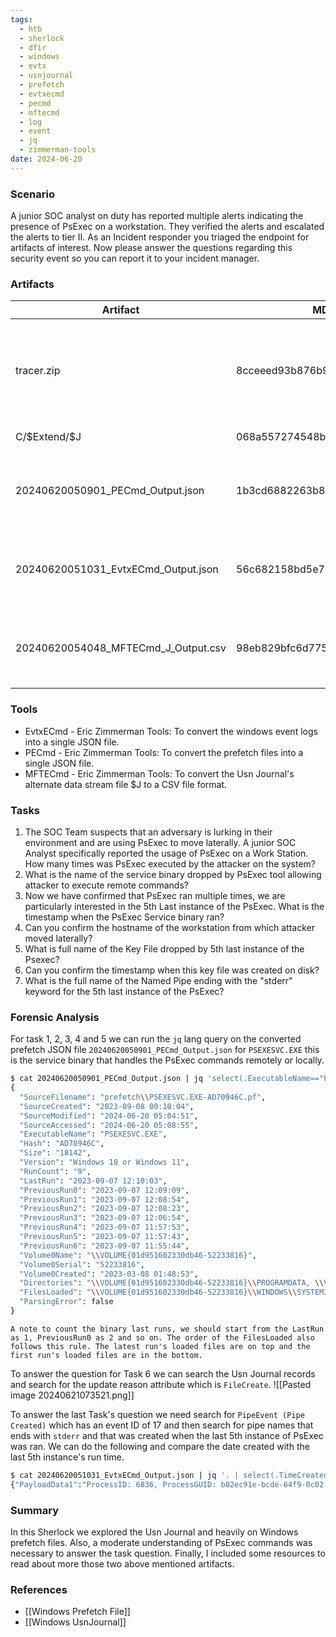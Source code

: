 ```yaml
---
tags:
  - htb
  - sherlock
  - dfir
  - windows
  - evtx
  - usnjournal
  - prefetch
  - evtxecmd
  - pecmd
  - mftecmd
  - log
  - event
  - jq
  - zimmerman-tools
date: 2024-06-20
---
```

### Scenario
A junior SOC analyst on duty has reported multiple alerts indicating the presence of PsExec on a workstation. They verified the alerts and escalated the alerts to tier II. As an Incident responder you triaged the endpoint for artifacts of interest. Now please answer the questions regarding this security event so you can report it to your incident manager.

### Artifacts
| Artifact                            | MD5 Hash                         | Password    | Remarks                                                           |
| ----------------------------------- | -------------------------------- | ----------- | ----------------------------------------------------------------- |
| tracer.zip                          | 8cceeed93b876b9c60e53a1f2f7a68a1 | hacktheblue | Contains Windows Event Logs, Prefetch files and UsnJournal files. |
| C/\$Extend/$J                       | 068a557274548bc88d2a9919c3195983 |             | UsnJournal file's ADS.                                            |
| 20240620050901_PECmd_Output.json    | 1b3cd6882263b86735ebf0024c1cfa3d |             | Converted prefetch files to a single JSON file format.            |
| 20240620051031_EvtxECmd_Output.json | 56c682158bd5e789558cf8a834313b60 |             | Converted all the Windows .evtx file to a single JSON file.       |
| 20240620054048_MFTECmd_J_Output.csv | 98eb829bfc6d7751aa1a51545a7ed430 |             | Converted the Usn Journal file's ADS to a CSV file format.        |

### Tools
+ EvtxECmd - Eric Zimmerman Tools: To convert the windows event logs into a single JSON file.
+ PECmd - Eric Zimmerman Tools: To convert the prefetch files into a single JSON file.
+ MFTECmd - Eric Zimmerman Tools: To convert the Usn Journal's alternate data stream file $J to a CSV file format.

### Tasks
1. The SOC Team suspects that an adversary is lurking in their environment and are using PsExec to move laterally. A junior SOC Analyst specifically reported the usage of PsExec on a Work Station. How many times was PsExec executed by the attacker on the system?
2. What is the name of the service binary dropped by PsExec tool allowing attacker to execute remote commands?
3. Now we have confirmed that PsExec ran multiple times, we are particularly interested in the 5th Last instance of the PsExec. What is the timestamp when the PsExec Service binary ran?
4. Can you confirm the hostname of the workstation from which attacker moved laterally?
5. What is full name of the Key File dropped by 5th last instance of the Psexec?
6. Can you confirm the timestamp when this key file was created on disk?
7. What is the full name of the Named Pipe ending with the "stderr" keyword for the 5th last instance of the PsExec?

### Forensic Analysis
For task 1, 2, 3, 4 and 5 we can run the `jq` lang query on the converted prefetch JSON file `20240620050901_PECmd_Output.json` for `PSEXESVC.EXE` this is the service binary that handles the PsExec commands remotely or locally.
```sh
$ cat 20240620050901_PECmd_Output.json | jq 'select(.ExecutableName=="PSEXESVC.EXE")'                          
{
  "SourceFilename": "prefetch\\PSEXESVC.EXE-AD70946C.pf",
  "SourceCreated": "2023-09-08 00:10:04",
  "SourceModified": "2024-06-20 05:04:51",
  "SourceAccessed": "2024-06-20 05:08:55",
  "ExecutableName": "PSEXESVC.EXE",
  "Hash": "AD70946C",
  "Size": "18142",
  "Version": "Windows 10 or Windows 11",
  "RunCount": "9",
  "LastRun": "2023-09-07 12:10:03",
  "PreviousRun0": "2023-09-07 12:09:09",
  "PreviousRun1": "2023-09-07 12:08:54",
  "PreviousRun2": "2023-09-07 12:08:23",
  "PreviousRun3": "2023-09-07 12:06:54",
  "PreviousRun4": "2023-09-07 11:57:53",
  "PreviousRun5": "2023-09-07 11:57:43",
  "PreviousRun6": "2023-09-07 11:55:44",
  "Volume0Name": "\\VOLUME{01d951602330db46-52233816}",
  "Volume0Serial": "52233816",
  "Volume0Created": "2023-03-08 01:48:53",
  "Directories": "\\VOLUME{01d951602330db46-52233816}\\PROGRAMDATA, \\VOLUME{01d951602330db46-52233816}\\PROGRAMDATA\\MICROSOFT, \\VOLUME{01d951602330db46-52233816}\\PROGRAMDATA\\MICROSOFT\\CRYPTO, \\VOLUME{01d951602330db46-52233816}\\PROGRAMDATA\\MICROSOFT\\CRYPTO\\RSA, \\VOLUME{01d951602330db46-52233816}\\PROGRAMDATA\\MICROSOFT\\CRYPTO\\RSA\\S-1-5-18, \\VOLUME{01d951602330db46-52233816}\\WINDOWS, \\VOLUME{01d951602330db46-52233816}\\WINDOWS\\SYSTEM32",
  "FilesLoaded": "\\VOLUME{01d951602330db46-52233816}\\WINDOWS\\SYSTEM32\\NTDLL.DLL, \\VOLUME{01d951602330db46-52233816}\\WINDOWS\\PSEXESVC.EXE, \\VOLUME{01d951602330db46-52233816}\\WINDOWS\\SYSTEM32\\KERNEL32.DLL, \\VOLUME{01d951602330db46-52233816}\\WINDOWS\\SYSTEM32\\KERNELBASE.DLL, \\VOLUME{01d951602330db46-52233816}\\WINDOWS\\SYSTEM32\\LOCALE.NLS, \\VOLUME{01d951602330db46-52233816}\\WINDOWS\\SYSTEM32\\USER32.DLL, \\VOLUME{01d951602330db46-52233816}\\WINDOWS\\SYSTEM32\\USERENV.DLL, \\VOLUME{01d951602330db46-52233816}\\WINDOWS\\SYSTEM32\\WIN32U.DLL, \\VOLUME{01d951602330db46-52233816}\\WINDOWS\\SYSTEM32\\UCRTBASE.DLL, \\VOLUME{01d951602330db46-52233816}\\WINDOWS\\SYSTEM32\\GDI32.DLL, \\VOLUME{01d951602330db46-52233816}\\WINDOWS\\SYSTEM32\\RPCRT4.DLL, \\VOLUME{01d951602330db46-52233816}\\WINDOWS\\SYSTEM32\\GDI32FULL.DLL, \\VOLUME{01d951602330db46-52233816}\\WINDOWS\\SYSTEM32\\MSVCP_WIN.DLL, \\VOLUME{01d951602330db46-52233816}\\WINDOWS\\SYSTEM32\\ADVAPI32.DLL, \\VOLUME{01d951602330db46-52233816}\\WINDOWS\\SYSTEM32\\MSVCRT.DLL, \\VOLUME{01d951602330db46-52233816}\\WINDOWS\\SYSTEM32\\SECHOST.DLL, \\VOLUME{01d951602330db46-52233816}\\WINDOWS\\SYSTEM32\\SHELL32.DLL, \\VOLUME{01d951602330db46-52233816}\\WINDOWS\\SYSTEM32\\WTSAPI32.DLL, \\VOLUME{01d951602330db46-52233816}\\WINDOWS\\SYSTEM32\\KERNEL.APPCORE.DLL, \\VOLUME{01d951602330db46-52233816}\\WINDOWS\\SYSTEM32\\NTMARTA.DLL, \\VOLUME{01d951602330db46-52233816}\\WINDOWS\\PSEXEC-FORELA-WKSTN001-CAD5E7EF.KEY, \\VOLUME{01d951602330db46-52233816}\\WINDOWS\\SYSTEM32\\CRYPTSP.DLL, \\VOLUME{01d951602330db46-52233816}\\WINDOWS\\SYSTEM32\\RSAENH.DLL, \\VOLUME{01d951602330db46-52233816}\\WINDOWS\\SYSTEM32\\BCRYPT.DLL, \\VOLUME{01d951602330db46-52233816}\\WINDOWS\\SYSTEM32\\SSPICLI.DLL, \\VOLUME{01d951602330db46-52233816}\\WINDOWS\\SYSTEM32\\PROFAPI.DLL, \\VOLUME{01d951602330db46-52233816}\\WINDOWS\\SYSTEM32\\BCRYPTPRIMITIVES.DLL, \\VOLUME{01d951602330db46-52233816}\\PROGRAMDATA\\MICROSOFT\\CRYPTO\\RSA\\S-1-5-18\\F05260A40AE771219C4528E4628312CD_B02EC91E-ADE1-4F67-9328-AE89B0EBD197, \\VOLUME{01d951602330db46-52233816}\\WINDOWS\\SYSTEM32\\CRYPTBASE.DLL, \\VOLUME{01d951602330db46-52233816}\\WINDOWS\\SYSTEM32\\NETAPI32.DLL, \\VOLUME{01d951602330db46-52233816}\\WINDOWS\\SYSTEM32\\LOGONCLI.DLL, \\VOLUME{01d951602330db46-52233816}\\WINDOWS\\SYSTEM32\\NETUTILS.DLL, \\VOLUME{01d951602330db46-52233816}\\WINDOWS\\SYSTEM32\\WINSTA.DLL, \\VOLUME{01d951602330db46-52233816}\\WINDOWS\\PSEXEC-FORELA-WKSTN001-89A517EE.KEY, \\VOLUME{01d951602330db46-52233816}\\WINDOWS\\PSEXEC-FORELA-WKSTN001-415385DF.KEY, \\VOLUME{01d951602330db46-52233816}\\WINDOWS\\PSEXEC-FORELA-WKSTN001-C3E84A44.KEY, \\VOLUME{01d951602330db46-52233816}\\WINDOWS\\PSEXEC-FORELA-WKSTN001-95F03CFE.KEY, \\VOLUME{01d951602330db46-52233816}\\$MFT, \\VOLUME{01d951602330db46-52233816}\\WINDOWS\\PSEXEC-FORELA-WKSTN001-663BCB85.KEY, \\VOLUME{01d951602330db46-52233816}\\WINDOWS\\PSEXEC-FORELA-WKSTN001-7AA5D6C6.KEY, \\VOLUME{01d951602330db46-52233816}\\WINDOWS\\PSEXEC-FORELA-WKSTN001-EDCC783C.KEY",                                                
  "ParsingError": false
}
```

```ad-tip
A note to count the binary last runs, we should start from the LastRun as 1, PreviousRun0 as 2 and so on. The order of the FilesLoaded also follows this rule. The latest run's loaded files are on top and the first run's loaded files are in the bottom. 
```

To answer the question for Task 6 we can search the Usn Journal records and search for the update reason attribute which is `FileCreate`.
![[Pasted image 20240621073521.png]]

To answer the last Task's question we need search for `PipeEvent (Pipe Created)` which has an event ID of 17 and then search for pipe names that ends with `stderr` and that was created when the last 5th instance of PsExec was ran. We can do the following and compare the date created with the last 5th instance's run time.
```sh
$ cat 20240620051031_EvtxECmd_Output.json | jq '. | select(.TimeCreated >= "2023-09-07 12:06:54" and .EventId==17) | select(.PayloadData2 | test("stderr$"))' -c | head -n1
{"PayloadData1":"ProcessID: 6836, ProcessGUID: b02ec91e-bcde-64f9-0c02-000000003000","PayloadData2":"PipeName: \\PSEXESVC-FORELA-WKSTN001-3056-stderr","PayloadData5":"Image: C:\\WINDOWS\\PSEXESVC.exe","UserName":"NT AUTHORITY\\SYSTEM","MapDescription":"PipeEvent (Pipe Created)","ChunkNumber":5,"Computer":"Forela-Wkstn002.forela.local","Payload":"{\"EventData\":{\"Data\":[{\"@Name\":\"RuleName\",\"#text\":\"-\"},{\"@Name\":\"EventType\",\"#text\":\"CreatePipe\"},{\"@Name\":\"UtcTime\",\"#text\":\"2023-09-07 12:06:55.069\"},{\"@Name\":\"ProcessGuid\",\"#text\":\"b02ec91e-bcde-64f9-0c02-000000003000\"},{\"@Name\":\"ProcessId\",\"#text\":\"6836\"},{\"@Name\":\"PipeName\",\"#text\":\"\\\\PSEXESVC-FORELA-WKSTN001-3056-stderr\"},{\"@Name\":\"Image\",\"#text\":\"C:\\\\WINDOWS\\\\PSEXESVC.exe\"},{\"@Name\":\"User\",\"#text\":\"NT AUTHORITY\\\\SYSTEM\"}]}}","UserId":"S-1-5-18","Channel":"Microsoft-Windows-Sysmon/Operational","Provider":"Microsoft-Windows-Sysmon","EventId":17,"EventRecordId":"159603","ProcessId":3552,"ThreadId":4360,"Level":"Info","Keywords":"Classic","SourceFile":".\\System32\\winevt\\logs\\Microsoft-Windows-Sysmon%4Operational.evtx","ExtraDataOffset":0,"HiddenRecord":false,"TimeCreated":"2023-09-07T12:06:55.0846666+00:00","RecordNumber":159603}
```

### Summary
In this Sherlock we explored the Usn Journal and heavily on Windows prefetch files. Also, a moderate understanding of PsExec commands was necessary to answer the task question. Finally, I included some resources to read about more those two above mentioned artifacts.  
### References
+ [[Windows Prefetch File]]
+ [[Windows UsnJournal]]